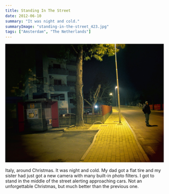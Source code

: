 ```yaml
---
title: Standing In The Street
date: 2012-06-10
summary: "It was night and cold."
summaryImage: "standing-in-the-street_423.jpg"
tags: ["Amsterdam", "The Netherlands"]
---
```


![](standing-in-the-street_423.jpg)

Italy, around Christmas. It was night and cold. My dad got a flat tire and my sister had just got a new camera with many built-in photo filters. I got to stand in the middle of the street alerting approaching cars. Not an unforgettable Christmas, but much better than the previous one.